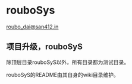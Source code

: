rouboSys
========

roubo_dai@san412.in

项目升级，rouboSyS
-------------------
除顶层目录rouboSyS以外，所有目录都为测试目录。

rouboSyS的README由其自身的wiki目录维护。
